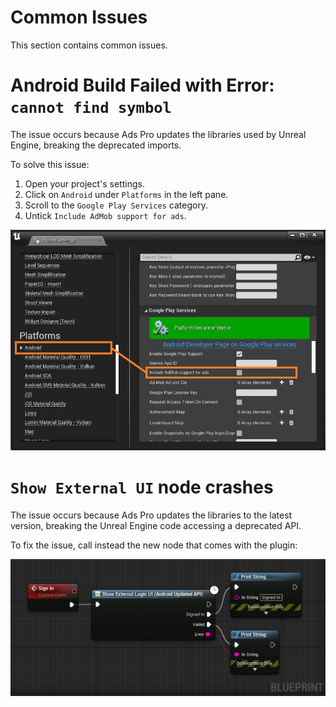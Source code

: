 # Common Issues
This section contains common issues.

# Android Build Failed with Error: `cannot find symbol`
The issue occurs because Ads Pro updates the libraries used by Unreal Engine, breaking the deprecated imports.

To solve this issue:
1. Open your project's settings.
2. Click on `Android` under `Platforms` in the left pane.
3. Scroll to the `Google Play Services` category.
4. Untick `Include AdMob support for ads`.

<div class="centered center">
  <img src="_images/AdMobDeprecatedImport.png"/>  
</div>

# `Show External UI` node crashes
The issue occurs because Ads Pro updates the libraries to the latest version, breaking the Unreal Engine code accessing a deprecated API.

To fix the issue, call instead the new node that comes  with the plugin:

<div class="centered center">
  <img src="_images/ShowExternalUI.png"/>
</div>
